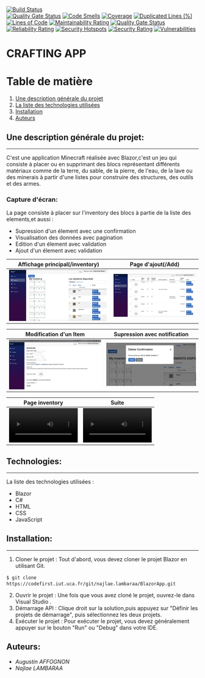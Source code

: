 [![Build Status](https://codefirst.iut.uca.fr/api/badges/najlae.lambaraa/BlazorApp/status.svg)](https://codefirst.iut.uca.fr/najlae.lambaraa/BlazorApp)  
[![Quality Gate Status](https://codefirst.iut.uca.fr/sonar/api/project_badges/measure?project=BlazorApp&metric=alert_status&token=2b2539745a19d7aab3edbdd1201aac24dbbc0c7a)](https://codefirst.iut.uca.fr/sonar/dashboard?id=BlazorApp)
[![Code Smells](https://codefirst.iut.uca.fr/sonar/api/project_badges/measure?project=BlazorApp&metric=code_smells&token=2b2539745a19d7aab3edbdd1201aac24dbbc0c7a)](https://codefirst.iut.uca.fr/sonar/dashboard?id=BlazorApp)
[![Coverage](https://codefirst.iut.uca.fr/sonar/api/project_badges/measure?project=BlazorApp&metric=coverage&token=2b2539745a19d7aab3edbdd1201aac24dbbc0c7a)](https://codefirst.iut.uca.fr/sonar/dashboard?id=BlazorApp)
[![Duplicated Lines (%)](https://codefirst.iut.uca.fr/sonar/api/project_badges/measure?project=BlazorApp&metric=duplicated_lines_density&token=2b2539745a19d7aab3edbdd1201aac24dbbc0c7a)](https://codefirst.iut.uca.fr/sonar/dashboard?id=BlazorApp)
[![Lines of Code](https://codefirst.iut.uca.fr/sonar/api/project_badges/measure?project=BlazorApp&metric=ncloc&token=2b2539745a19d7aab3edbdd1201aac24dbbc0c7a)](https://codefirst.iut.uca.fr/sonar/dashboard?id=BlazorApp)
[![Maintainability Rating](https://codefirst.iut.uca.fr/sonar/api/project_badges/measure?project=BlazorApp&metric=sqale_rating&token=2b2539745a19d7aab3edbdd1201aac24dbbc0c7a)](https://codefirst.iut.uca.fr/sonar/dashboard?id=BlazorApp)
[![Quality Gate Status](https://codefirst.iut.uca.fr/sonar/api/project_badges/measure?project=BlazorApp&metric=alert_status&token=2b2539745a19d7aab3edbdd1201aac24dbbc0c7a)](https://codefirst.iut.uca.fr/sonar/dashboard?id=BlazorApp)
[![Reliability Rating](https://codefirst.iut.uca.fr/sonar/api/project_badges/measure?project=BlazorApp&metric=reliability_rating&token=2b2539745a19d7aab3edbdd1201aac24dbbc0c7a)](https://codefirst.iut.uca.fr/sonar/dashboard?id=BlazorApp)
[![Security Hotspots](https://codefirst.iut.uca.fr/sonar/api/project_badges/measure?project=BlazorApp&metric=security_hotspots&token=2b2539745a19d7aab3edbdd1201aac24dbbc0c7a)](https://codefirst.iut.uca.fr/sonar/dashboard?id=BlazorApp)
[![Security Rating](https://codefirst.iut.uca.fr/sonar/api/project_badges/measure?project=BlazorApp&metric=security_rating&token=2b2539745a19d7aab3edbdd1201aac24dbbc0c7a)](https://codefirst.iut.uca.fr/sonar/dashboard?id=BlazorApp)
[![Vulnerabilities](https://codefirst.iut.uca.fr/sonar/api/project_badges/measure?project=BlazorApp&metric=vulnerabilities&token=2b2539745a19d7aab3edbdd1201aac24dbbc0c7a)](https://codefirst.iut.uca.fr/sonar/dashboard?id=BlazorApp)


# CRAFTING APP
 
# Table de matière 
1. [Une description générale du projet](#Une-description-générale-du-projet)
2. [La liste des technologies utilisées](#technologies)
3. [Installation](#installation)
3. [Auteurs](#auteurs)

## Une description générale du projet:
***
C'est une application Minecraft réalisée avec Blazor,c'est un jeu qui consiste à placer ou en supprimant des blocs représentant différents matériaux comme de la terre, du sable, de la pierre, de l'eau, de la lave ou des minerais à partir d'une listes pour construire des structures, des outils et des armes.
### Capture d'écran:
La page consiste à placer sur l'inventory des blocs à partie de la liste des elements,et aussi :
* Supression d'un élement avec une confirmation
* Visualisation des données avec pagination
* Edition d'un élement avec validation
* Ajout d'un élement avec validation 



Affichage principal(/inventory) | Page d'ajout(/Add)
:-: | :-:
<img src="Images/mineCraft.png" with=25%/>|<img src="Images/list.png" with=25%/>




Modification d'un Item | Supression avec notification
:-: | :-:
<img src="Images/modif.png" with=25%/>|<img src="Images/sup.png" with=25%/>



Page inventory | Suite
:-: | :-:
<video src='Images/V1(1).mp4' width=180/> | <video src='Images/V2(1).mp4' width=180/>

## Technologies:
***
La liste des technologies utilisées :
* Blazor
* C#
* HTML
* CSS
* JavaScript

## Installation:
***
1.  Cloner le projet : Tout d'abord, vous devez cloner le projet Blazor en utilisant Git.
```
$ git clone https://codefirst.iut.uca.fr/git/najlae.lambaraa/BlazorApp.git

```
2. Ouvrir le projet : Une fois que vous avez cloné le projet, ouvrez-le dans Visual Studio .
3. Démarrage API : Clique droit sur la solution,puis appuyez sur "Définir les projets de démarrage", puis sélectionnez les deux projets.
4. Exécuter le projet : Pour exécuter le projet, vous devez généralement appuyer sur le bouton "Run" ou "Debug" dans votre IDE. 
## Auteurs:
* *Augustin AFFOGNON* 
* *Najlae LAMBARAA*
